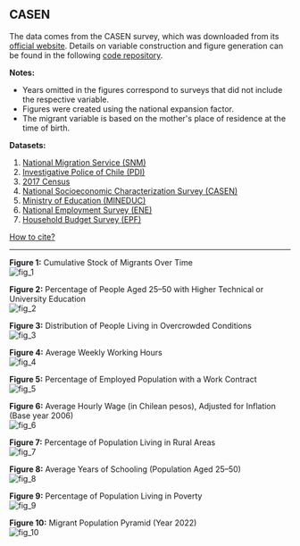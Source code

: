 ## CASEN  
The data comes from the CASEN survey, which was downloaded from its [official website](https://observatorio.ministeriodesarrollosocial.gob.cl/encuesta-casen). Details on variable construction and figure generation can be found in the following [code repository](https://github.com/NucleoMIGRA/Plataforma_privado/tree/main/bases/casen).  

**Notes:**  
- Years omitted in the figures correspond to surveys that did not include the respective variable.  
- Figures were created using the national expansion factor.  
- The migrant variable is based on the mother's place of residence at the time of birth.

**Datasets:**
1. [National Migration Service (SNM)](../eng_md/SNM.md)
2. [Investigative Police of Chile (PDI)](../eng_md/PDI.md)
3. [2017 Census](../eng_md/CENSO.md)
4. [National Socioeconomic Characterization Survey (CASEN)](./CASEN.md)
5. [Ministry of Education (MINEDUC)](../eng_md/MINEDUC.md)
6. [National Employment Survey (ENE)](../eng_md/ENE.md)
7. [Household Budget Survey (EPF)](../eng_md/EPF.md)

[How to cite?](../eng_md/citation.md)

---

**Figure 1:** Cumulative Stock of Migrants Over Time  
![fig_1](https://raw.githubusercontent.com/NucleoMIGRA/migra/3137f9d7d146b9e6ec190eda6c5a1fd2dddc1ef7/eng/casen/figure_svg/fig_1.svg)

**Figure 2:** Percentage of People Aged 25–50 with Higher Technical or University Education  
![fig_2](https://raw.githubusercontent.com/NucleoMIGRA/migra/f34bb17095a071fa6de6e0ac9b3f5498be30ce1f/eng/casen/figure_svg/fig_2.svg)

**Figure 3:** Distribution of People Living in Overcrowded Conditions  
![fig_3](https://raw.githubusercontent.com/NucleoMIGRA/migra/f34bb17095a071fa6de6e0ac9b3f5498be30ce1f/eng/casen/figure_svg/fig_3.svg)

**Figure 4:** Average Weekly Working Hours  
![fig_4](https://raw.githubusercontent.com/NucleoMIGRA/migra/f34bb17095a071fa6de6e0ac9b3f5498be30ce1f/eng/casen/figure_svg/fig_4.svg)

**Figure 5:** Percentage of Employed Population with a Work Contract  
![fig_5](https://raw.githubusercontent.com/NucleoMIGRA/migra/f34bb17095a071fa6de6e0ac9b3f5498be30ce1f/eng/casen/figure_svg/fig_5.svg)

**Figure 6:** Average Hourly Wage (in Chilean pesos), Adjusted for Inflation (Base year 2006)  
![fig_6](https://raw.githubusercontent.com/NucleoMIGRA/migra/f34bb17095a071fa6de6e0ac9b3f5498be30ce1f/eng/casen/figure_svg/fig_6.svg)

**Figure 7:** Percentage of Population Living in Rural Areas  
![fig_7](https://raw.githubusercontent.com/NucleoMIGRA/migra/f34bb17095a071fa6de6e0ac9b3f5498be30ce1f/eng/casen/figure_svg/fig_7.svg)

**Figure 8:** Average Years of Schooling (Population Aged 25–50)  
![fig_8](https://raw.githubusercontent.com/NucleoMIGRA/migra/f34bb17095a071fa6de6e0ac9b3f5498be30ce1f/eng/casen/figure_svg/fig_9.svg)

**Figure 9:** Percentage of Population Living in Poverty  
![fig_9](https://raw.githubusercontent.com/NucleoMIGRA/migra/1bf0808e5cf425f45267f3b56fde926105b4293a/eng/casen/figure_svg/fig_7.svg)

**Figure 10:** Migrant Population Pyramid (Year 2022)  
![fig_10](https://raw.githubusercontent.com/NucleoMIGRA/migra/f34bb17095a071fa6de6e0ac9b3f5498be30ce1f/eng/casen/figure_svg/fig_8.svg)

